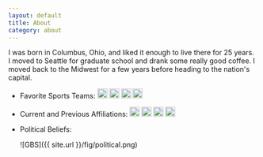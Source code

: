 ```yaml
---
layout: default
title: About
category: about
---
```



I was born in Columbus, Ohio, and liked it enough to live there for 25
years. I moved to Seattle for graduate school and drank some really
good coffee. I moved back to the Midwest for a few years before
heading to the nation's capital.

- Favorite Sports Teams: 
<a href="https://en.wikipedia.org/wiki/Ohio_State_Buckeyes_football"><img height="20" alt="Ohio State Buckeyes" src="https://upload.wikimedia.org/wikipedia/commons/thumb/c/c1/Ohio_State_Buckeyes_logo.svg/128px-Ohio_State_Buckeyes_logo.svg.png"></a> 
<a href="https://en.wikipedia.org/wiki/Cleveland_Browns"><img height="20" alt="Cleveland Browns" src="https://upload.wikimedia.org/wikipedia/en/thumb/d/d9/Cleveland_Browns_logo.svg/1200px-Cleveland_Browns_logo.svg.png" alt="Cleveland Browns logo"></a>
<a title="Washington Nationals, Public domain, via Wikimedia Commons" href="https://en.wikipedia.org/wiki/Washington_Nationals"><img height="20" alt="Washington Nationals" src="https://upload.wikimedia.org/wikipedia/commons/thumb/a/a3/Washington_Nationals_logo.svg/256px-Washington_Nationals_logo.svg.png"></a>
<a href="https://en.wikipedia.org/wiki/Columbus_Blue_Jackets"><img height="20" alt = "Columbus Blue Jackets" src="https://upload.wikimedia.org/wikipedia/en/thumb/5/5d/Columbus_Blue_Jackets_logo.svg/1200px-Columbus_Blue_Jackets_logo.svg.png" alt="Columbus Blue Jackets logo.svg"></a>

- Current and Previous Affiliations:
<a href="https://en.wikipedia.org/wiki/Ohio_State_University"><img height="20" alt="The Ohio State University" src="https://upload.wikimedia.org/wikipedia/commons/thumb/c/c1/Ohio_State_Buckeyes_logo.svg/128px-Ohio_State_Buckeyes_logo.svg.png"></a> 
<a href="https://en.wikipedia.org/wiki/University_of_Washington"><img height="20" alt="University of Washington" src="https://upload.wikimedia.org/wikipedia/commons/thumb/3/36/University_of_Washington_Purple_Block_W_logo.svg/256px-University_of_Washington_Purple_Block_W_logo.svg.png"></a>
<a href="https://en.wikipedia.org/wiki/University_of_Chicago"><img height="20" alt="University of Chicago" src="https://upload.wikimedia.org/wikipedia/commons/thumb/8/8f/Chicago_Maroons_logo.svg/1200px-Chicago_Maroons_logo.svg.png"></a>
<a href="https://en.wikipedia.org/wiki/American_University"><img height="20" alt="American University" src="https://upload.wikimedia.org/wikipedia/commons/thumb/f/f3/American_Eagles_logo.svg/1200px-American_Eagles_logo.svg.png"></a>

- Political Beliefs: 

	![GBS]({{ site.url }}/fig/political.png)


<!-- <div id="three-column"> -->
<!--   <div id="tbox1", align="left"> -->
<!--     <h3> Favorite Restaurants in Seattle </h3> -->
<!--     <a href="http://www.yelp.com/biz/pings-dumpling-house-seattle"> Ping's Dumpling House </a> -->
<!--     <br> -->
<!--     <a href="http://www.yelp.com/biz/rancho-bravo-tacos-seattle"> Rancho Bravo </a> -->
<!--     <br> -->
<!--     <a href="http://www.yelp.com/biz/korean-tofu-house-seattle"> Korean Tofu House </a> -->
<!--     <br> -->
<!--     <a href="http://www.yelp.com/biz/marwa-restaurant-tukwila"> Marwa </a> -->
<!--     <br> -->
<!--     <a href="http://www.yelp.com/biz/belltown-pizza-seattle"> Belltown Pizza </a> -->
<!--     <br> -->
<!--     <a href="https://www.yelp.com/biz/chilis-south-indian-restaurant-seattle-3"> Chili's South Indian Restaurant </a> -->
<!--     <br> -->
<!--   </div> -->
<!--   <div id="tbox2", align="left"> -->
<!--     <h3> Favorite Restaurants in Columbus </h3> -->
<!--     <a href="http://www.yelp.com/biz/nancys-home-cooking-columbus"> Nancy's Home Cooking </a> -->
<!--     <br> -->
<!--     <a href="http://www.yelp.com/biz/hounddogs-three-degree-pizza-columbus"> Hounddog's Three Degree Pizza </a> -->
<!--     <br> -->
<!--     <a href="http://www.yelp.com/biz/jenis-splendid-ice-creams-columbus-9"> Jeni's Splendid Ice Creams </a> -->
<!--     <br> -->
<!--     <a href="http://www.yelp.com/biz/joys-village-columbus"> Joy's Village </a> -->
<!--     <br> -->
<!--     <a href="http://www.yelp.com/biz/sunflower-chinese-restaurant-columbus"> Sunflower Chinese Restaurant </a> -->
<!--     <br> -->
<!--     <a href="http://www.yelp.com/biz/the-thurman-caf%C3%A9-columbus-2"> The Thurman Caf&eacute </a> -->
<!--     <br> -->
<!--   </div> -->
<!--   <div id="tbox3", align="left"> -->
<!--     <h3> Favorite Restaurants in Chicago </h3> -->
<!--     <a href="http://www.yelp.com/biz/birrieria-zaragoza-chicago"> Birrieria Zaragoza </a> -->
<!--     <br> -->
<!--     <a href="https://www.yelp.com/biz/cho-sun-ok-restaurant-chicago"> Cho Sun Ok </a> -->
<!--     <br> -->
<!--     <a href="https://www.yelp.com/biz/wasabi-chicago"> Wasabi </a> -->
<!--     <br> -->
<!--     <a href="https://www.yelp.com/biz/baker-miller-bakery-and-millhouse-chicago-7"> Baker Miller </a> -->
<!--     <br> -->
<!--     <a href="https://www.yelp.com/biz/sawada-coffee-chicago"> Sawada Coffee </a> -->
<!--     <br> -->
<!--     <a href="https://www.yelp.com/biz/small-cheval-chicago-2"> Small Cheval </a> -->
<!--     <br> -->
<!--   </div> -->

